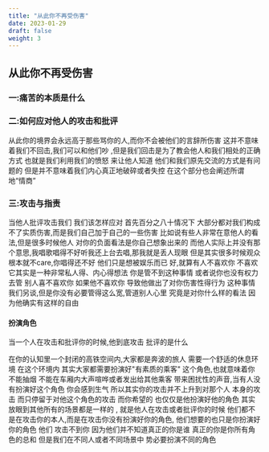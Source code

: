 ```yaml
---
title: "从此你不再受伤害"
date: 2023-01-29
draft: false
weight: 3
---
```



## 从此你不再受伤害




### 一:痛苦的本质是什么

### 二:如何应对他人的攻击和批评 

从此你的境界会永远高于那些骂你的人,而你不会被他们的言辞所伤害
这并不意味着我们不回击,我们可以和他们吵
,但是我们回击是为了教会他人和我们相处的正确方式
也就是我们利用我们的愤怒 来让他人知道 他们和我们原先交流的方式是有问题的
但是并不意味着我们内心真正地破碎或者失控
在这个部分也会阐述所谓地“情商”

### 三:攻击与指责

当他人批评攻击我们 我们该怎样应对  首先百分之八十情况下
大部分都对我们构成不了实质伤害,而是我们自己加于自己的一些伤害
比如说有些人非常在意他人的看法,但是很多时候他人 对你的负面看法是你自己想象出来的
而他人实际上并没有那个意思,我唱歌唱得不好听我还上台去唱,那我就是丢人现眼
但是其实很多时候观众根本就不care,你唱得还不好 他们只是想被娱乐而已
好,就算有人不喜欢你 不喜欢 它其实是一种非常私人得、内心得想法 你是管不到这种事情
或者说你也没有权力去管 别人喜不喜欢你 如果他不喜欢你 导致他做出了对你伤害性得行为
这种事情我们另谈,但是你没有必要管得这么宽,管道别人心里 究竟是对你什么样的看法
因为他确实有这样的自由


#### 扮演角色

当一个人在攻击和批评你的时候,他到底攻击 批评的是什么

在你的认知里一个封闭的高铁空间内,大家都是奔波的旅人 需要一个舒适的休息环境
在这个环境内 其实大家都需要扮演好"有素质的乘客" 这个角色,也就意味着你不能抽烟
不能在车厢内大声喧哗或者发出给其他乘客 带来困扰性的声音,当有人没有扮演好这个角色
你会感到生气 所以其实你的攻击并不上升到对那个人 本身的攻击 
而只停留于对他这个角色的攻击 而你希望的 也仅仅是他扮演好他的角色
其实 放眼到其他所有的场景都是一样的 , 就是他人在攻击或者批评你的时候
他们都不是在攻击你的本人,而是在攻击你没有扮演好你的角色,
他们想要的也只是你扮演好你的角色
他们 攻击不到你  因为他们并不知道真正的你是谁 真正的你是你所有角色的总和
但是我们在不同人或者不同场景中 势必要扮演不同的角色

